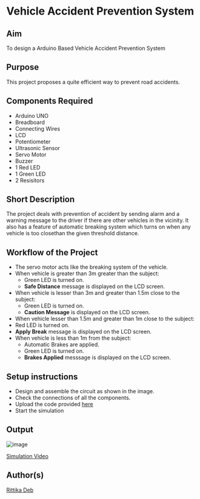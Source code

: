 # Vehicle Accident Prevention System


## Aim

To design a Arduino Based Vehicle Accident Prevention System


## Purpose

This project proposes a quite efficient way to prevent road accidents.


## Components Required

* Arduino UNO
* Breadboard
* Connecting Wires
* LCD 
* Potentiometer 
* Ultrasonic Sensor
* Servo Motor
* Buzzer
* 1 Red LED
* 1 Green LED
* 2 Resisitors

## Short Description 

The project deals with prevention of accident by sending alarm and a warning message to the driver if there are other vehicles in the vicinity. It also has a feature of automatic breaking system which turns on when any vehicle is too closethan the given threshold distance.

## Workflow of the Project

- The servo motor acts like the breaking system of the vehicle.
- When vehicle is greater than 3m greater than the subject:
  - Green LED is turned on.
  - **Safe Distance** message is displayed on the LCD screen.
- When vehicle is lesser than 3m and greater than 1.5m close to the subject:
  - Green LED is turned on.
  - **Caution Message** is displayed on the LCD screen.
-  When vehicle lesser than 1.5m and greater than 1m close to the subject:
  - Red LED is turned on.
  - **Apply Break** message is displayed on the LCD screen.
- When vehicle is less than 1m from the subject:
  - Automatic Brakes are applied.
  - Green LED is turned on.
  - **Brakes Applied** messsage is displayed on the LCD screen.


## Setup instructions

- Design and assemble the circuit as shown in the image.
- Check the connections of all the components.
- Upload the code provided [here](https://github.com/rittikadeb/IoT-Spot-1/blob/main/Minor%20Scripts/Arduino/Vehicle%20Accident%20Prevention%20System/vehicle_accident_prevention_system.cpp)
- Start the simulation

## Output

![image](https://user-images.githubusercontent.com/76259897/156437565-964db7e8-67b6-432a-8e26-f1da12d26c31.png)



[Simulation Video](https://github.com/rittikadeb/IoT-Spot-1/blob/main/Minor%20Scripts/Arduino/Vehicle%20Accident%20Prevention%20System/Images/vehicle_accident_prevention_system.mp4)


## Author(s)

[Rittika Deb](https://github.com/rittikadeb)



